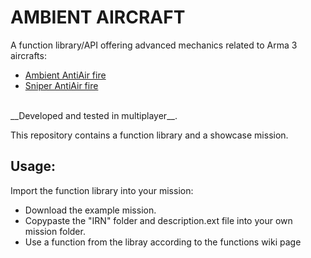 # AMBIENT AIRCRAFT
A function library/API offering advanced mechanics related to Arma 3 aircrafts: <br>
- [Ambient AntiAir fire](https://github.com/IR0NSIGHT/AmbientAircraft/wiki/Ambient-AntiAir-Fire)
- [Sniper AntiAir fire](https://github.com/IR0NSIGHT/AmbientAircraft/wiki/Sniper-AntiAir)
<br>
__Developed and tested in multiplayer__.

This repository contains a function library and a showcase mission.

## Usage:
Import the function library into your mission:
- Download the example mission.
- Copypaste the "IRN" folder and description.ext file into your own mission folder.
- Use a function from the libray according to the functions wiki page 

